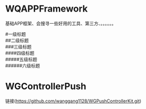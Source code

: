 # WQAPPFramework
基础APP框架、会搜寻一些好用的工具、第三方、。。。。。。

#一级标题  
##二级标题  
###三级标题  
####四级标题  
#####五级标题  
######六级标题  

# WGControllerPush  
链接(https://github.com/wanggang1128/WGPushControllerKit.git)

